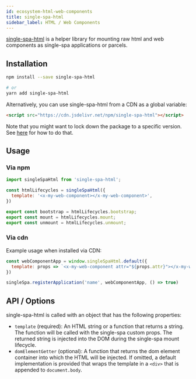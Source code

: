 ```yaml
---
id: ecosystem-html-web-components
title: single-spa-html
sidebar_label: HTML / Web Components
---
```


[single-spa-html](https://github.com/single-spa/single-spa-html) is a helper library for mounting raw html and web components as
single-spa applications or parcels.

## Installation
```sh
npm install --save single-spa-html

# or
yarn add single-spa-html
```

Alternatively, you can use single-spa-html from a CDN as a global variable:
```html
<script src="https://cdn.jsdelivr.net/npm/single-spa-html"></script>
```

Note that you might want to lock down the package to a specific version. See [here](https://cdn.jsdelivr.net/npm/single-spa-html) for
how to do that.

## Usage
### Via npm

```js
import singleSpaHtml from 'single-spa-html';

const htmlLifecycles = singleSpaHtml({
  template: '<x-my-web-component></x-my-web-component>',
})

export const bootstrap = htmlLifecycles.bootstrap;
export const mount = htmlLifecycles.mount;
export const unmount = htmlLifecycles.unmount;
```

### Via cdn
Example usage when installed via CDN:

```js
const webComponentApp = window.singleSpaHtml.default({
  template: props => `<x-my-web-component attr="${props.attr}"></x-my-web-component>`,
})

singleSpa.registerApplication('name', webComponentApp, () => true)
```

## API / Options
single-spa-html is called with an object that has the following properties:
- `template` (required): An HTML string or a function that returns a string. The function will be called with the single-spa custom props. The returned string is injected into the DOM during the single-spa mount lifecycle.
- `domElementGetter` (optional): A function that returns the dom element container into which the HTML will be injected. If omitted,
  a default implementation is provided that wraps the template in a `<div>` that is appended to `document.body`.
